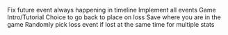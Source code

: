 Fix future event always happening in timeline
Implement all events
Game Intro/Tutorial
Choice to go back to place on loss
Save where you are in the game
Randomly pick loss event if lost at the same time for multiple stats